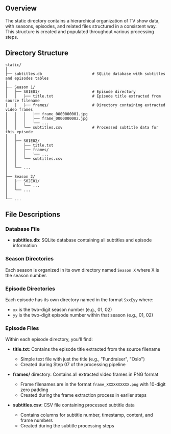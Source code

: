 ## Overview

The static directory contains a hierarchical organization of TV show data, with seasons, episodes, and related files structured in a consistent way. This structure is created and populated throughout various processing steps.

## Directory Structure

```
static/
│
├── subtitles.db                      # SQLite database with subtitles and episodes tables
│
├── Season 1/
│   ├── S01E01/                       # Episode directory
│   │   ├── title.txt                 # Episode title extracted from source filename
│   │   ├── frames/                   # Directory containing extracted video frames
│   │   │   ├── frame_0000000001.jpg
│   │   │   ├── frame_0000000002.jpg
│   │   │   └── ...
│   │   └── subtitles.csv             # Processed subtitle data for this episode
│   │
│   ├── S01E02/
│   │   ├── title.txt
│   │   ├── frames/
│   │   │   └── ...
│   │   └── subtitles.csv
│   │
│   └── ...
│
├── Season 2/
│   ├── S02E01/
│   │   └── ...
│   └── ...
│
└── ...
```

## File Descriptions

### Database File

- **subtitles.db**: SQLite database containing all subtitles and episode information

### Season Directories

Each season is organized in its own directory named `Season X` where X is the season number.

### Episode Directories

Each episode has its own directory named in the format `SxxEyy` where:
- `xx` is the two-digit season number (e.g., 01, 02)
- `yy` is the two-digit episode number within that season (e.g., 01, 02)

### Episode Files

Within each episode directory, you'll find:

- **title.txt**: Contains the episode title extracted from the source filename
  - Simple text file with just the title (e.g., "Fundraiser", "Oslo")
  - Created during Step 07 of the processing pipeline

- **frames/** directory: Contains all extracted video frames in PNG format
  - Frame filenames are in the format `frame_XXXXXXXXXX.png` with 10-digit zero padding
  - Created during the frame extraction process in earlier steps

- **subtitles.csv**: CSV file containing processed subtitle data
  - Contains columns for subtitle number, timestamp, content, and frame numbers
  - Created during the subtitle processing steps
